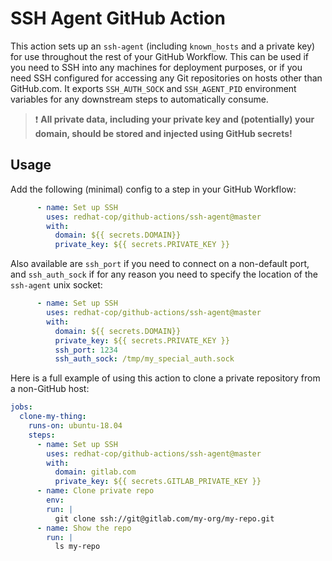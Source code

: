 # SSH Agent GitHub Action

This action sets up an `ssh-agent` (including `known_hosts` and a private key) for use throughout the rest of your GitHub Workflow. This can be used if you need to SSH into any machines for deployment purposes, or if you need SSH configured for accessing any Git repositories on hosts other than GitHub.com. It exports `SSH_AUTH_SOCK` and `SSH_AGENT_PID` environment variables for any downstream steps to automatically consume.

> :exclamation: **All private data, including your private key and (potentially) your domain, should be stored and injected using GitHub secrets!**

## Usage

Add the following (minimal) config to a step in your GitHub Workflow:

```yaml
      - name: Set up SSH
        uses: redhat-cop/github-actions/ssh-agent@master
        with:
          domain: ${{ secrets.DOMAIN}}
          private_key: ${{ secrets.PRIVATE_KEY }}
```

Also available are `ssh_port` if you need to connect on a non-default port, and `ssh_auth_sock` if for any reason you need to specify the location of the `ssh-agent` unix socket:

```yaml
      - name: Set up SSH
        uses: redhat-cop/github-actions/ssh-agent@master
        with:
          domain: ${{ secrets.DOMAIN}}
          private_key: ${{ secrets.PRIVATE_KEY }}
          ssh_port: 1234
          ssh_auth_sock: /tmp/my_special_auth.sock
```

Here is a full example of using this action to clone a private repository from a non-GitHub host:

```yaml
jobs:
  clone-my-thing:
    runs-on: ubuntu-18.04
    steps:
      - name: Set up SSH
        uses: redhat-cop/github-actions/ssh-agent@master
        with:
          domain: gitlab.com
          private_key: ${{ secrets.GITLAB_PRIVATE_KEY }}
      - name: Clone private repo
        env:
        run: |
          git clone ssh://git@gitlab.com/my-org/my-repo.git
      - name: Show the repo
        run: |
          ls my-repo
```
